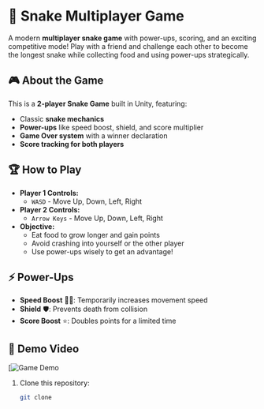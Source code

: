 # 🐍 Snake Multiplayer Game  

A modern **multiplayer snake game** with power-ups, scoring, and an exciting competitive mode! Play with a friend and challenge each other to become the longest snake while collecting food and using power-ups strategically.  

## 🎮 About the Game  
This is a **2-player Snake Game** built in Unity, featuring:  
- Classic **snake mechanics**  
- **Power-ups** like speed boost, shield, and score multiplier  
- **Game Over system** with a winner declaration  
- **Score tracking for both players**  

## 🏆 How to Play  
- **Player 1 Controls:**  
  - `WASD` - Move Up, Down, Left, Right  
- **Player 2 Controls:**  
  - `Arrow Keys` - Move Up, Down, Left, Right  
- **Objective:**  
  - Eat food to grow longer and gain points  
  - Avoid crashing into yourself or the other player  
  - Use power-ups wisely to get an advantage!  

## ⚡ Power-Ups  
- **Speed Boost** 🏃‍♂️: Temporarily increases movement speed  
- **Shield** 🛡️: Prevents death from collision  
- **Score Boost** ⭐: Doubles points for a limited time  

## 🎥 Demo Video  
[![Game Demo]()  

1. Clone this repository:  
   ```sh
   git clone 
